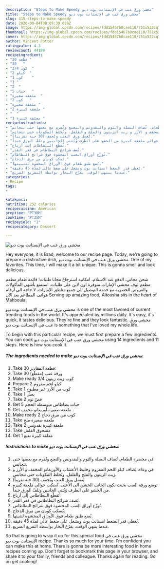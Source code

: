 ```yaml
---
description: "Steps to Make Speedy محشي ورق عنب في الإنستانت بوت ديو"
title: "Steps to Make Speedy محشي ورق عنب في الإنستانت بوت ديو"
slug: 415-steps-to-make-speedy
date: 2020-09-04T08:09:30.028Z
image: https://img-global.cpcdn.com/recipes/fdd15467b0cae110/751x532cq70/الصورة-الرئيسية-لوصفةمحشي-ورق-عنب-في-الإنستانت-بوت-ديو.jpg
thumbnail: https://img-global.cpcdn.com/recipes/fdd15467b0cae110/751x532cq70/الصورة-الرئيسية-لوصفةمحشي-ورق-عنب-في-الإنستانت-بوت-ديو.jpg
cover: https://img-global.cpcdn.com/recipes/fdd15467b0cae110/751x532cq70/الصورة-الرئيسية-لوصفةمحشي-ورق-عنب-في-الإنستانت-بوت-ديو.jpg
author: Vincent Potter
ratingvalue: 4.3
reviewcount: 44199
recipeingredient:
- "30 قطعة "
- "30   "
- "3/4 كوب  "
- "2 كيلو  "
- "1 كوب    "
- "1 "
- "2  "
- "5 حبات   "
- "ملعقة صغيرة  "
- "2 كوب   "
- "ملعقة صغيرة "
- "2 ملعقة كبيرة "
- "  "
- "1 معلقة كبيرة "
recipeinstructions:
- "في محضرة الطعام، تُضاف البصلة والثوم والبقدونس والنعنع وتُفرم مع بعضها حتى تتجانس."
- "في وعاء، يُضاف كيلو اللحم المفروم وخليط الأعشاب والأوريغانو المجفف و الأرز و زيت الزيتون والملح والفلفل. وتُخلط المكونات حتى تتجانس."
- "يُغسل ورق العنب ويُجفف (30 حبة تقريباً)."
- "توضع ورقة العنب بحيث يكون الجانب الخشن الى الأعلى، تُسكب حوالي ملعقة كبيرة من الحشو على الطرف وُيُثنى الجانبين وتلفّ الورق جيداً."
- "تُقطّع الـبطاطاس إلى أرباع."
- "تُصف شرائح البطاطاس في قعر القدر."
- "تُوزّع أوراق العنب المحشوة فوق شرائح البطاطاس."
- "يُسكب كوبان من مرق الدجاج."
- "يُضع طبق طعام فوق الأوراق المحشوة لتثبيتها."
- "يُغطى قدر الضغط انستانت بوت ويشغل على ضغط عالي لمدّة 45 دقيقة."
- "عندما ينتهي الوقت، يفرّغ البخار بواسطة التفريغ السريع."
categories:
- Recipe
tags:
- 

katakunci:  
nutrition: 252 calories
recipecuisine: American
preptime: "PT38M"
cooktime: "PT35M"
recipeyield: "1"
recipecategory: Dessert

---
```



![محشي ورق عنب في الإنستانت بوت ديو](https://img-global.cpcdn.com/recipes/fdd15467b0cae110/751x532cq70/الصورة-الرئيسية-لوصفةمحشي-ورق-عنب-في-الإنستانت-بوت-ديو.jpg)

Hey everyone, it is Brad, welcome to our recipe page. Today, we're going to prepare a distinctive dish, محشي ورق عنب في الإنستانت بوت ديو. One of my favorites. This time, I will make it a bit unique. This is gonna smell and look delicious.

شحن مجاني، الدفع عند الاستلام، امكانية استرجاع مجانا طلبات! قائمة طعام مطعم مطعم لوف محشي الإمارات متوفرة اون لاين على طلبات. استمتع بأشهى المأكولات والعروض الحصرية مع خدمة التوصيل الى جميع مناطق الإمارات. لا حاجة الى أرقام هواتف المطاعم بعد الآن Serving up amazing food, Altousha sits in the heart of Mahboula.

محشي ورق عنب في الإنستانت بوت ديو is one of the most favored of current trending foods in the world. It's appreciated by millions daily. It's easy, it's quick, it tastes delicious. They're fine and they look fantastic. محشي ورق عنب في الإنستانت بوت ديو is something that I've loved my whole life.


To begin with this particular recipe, we must first prepare a few ingredients. You can cook محشي ورق عنب في الإنستانت بوت ديو using 14 ingredients and 11 steps. Here is how you cook it.

<!--inarticleads1-->

##### The ingredients needed to make محشي ورق عنب في الإنستانت بوت ديو:

1. Take 30 قطعة المقادير:
1. Take 30 ورقة عنب (مقطّع)
1. Make ready 3/4 كوب زيت زيتون
1. Prepare 2 كيلو لحم مفروم
1. Take 1 كوب من الأرز غير مطبوخ
1. Take 1 بصل
1. Take 2 فصّ ثوم
1. Get 5 حبات بطاطاس متوسطة الحجم
1. Get ملعقة صغيرة أوريغانو مجفف
1. Make ready 2 كوب من مرق دجاج
1. Take ملعقة صغيرة ملح
1. Take 2 ملعقة كبيرة بقدونس
1. Take  مسحوق الفلفل
1. Get 1 معلقة كبيرة نعنع




<!--inarticleads2-->

##### Instructions to make محشي ورق عنب في الإنستانت بوت ديو:

1. في محضرة الطعام، تُضاف البصلة والثوم والبقدونس والنعنع وتُفرم مع بعضها حتى تتجانس.
1. في وعاء، يُضاف كيلو اللحم المفروم وخليط الأعشاب والأوريغانو المجفف و الأرز و زيت الزيتون والملح والفلفل. وتُخلط المكونات حتى تتجانس.
1. يُغسل ورق العنب ويُجفف (30 حبة تقريباً).
1. توضع ورقة العنب بحيث يكون الجانب الخشن الى الأعلى، تُسكب حوالي ملعقة كبيرة من الحشو على الطرف وُيُثنى الجانبين وتلفّ الورق جيداً.
1. تُقطّع الـبطاطاس إلى أرباع.
1. تُصف شرائح البطاطاس في قعر القدر.
1. تُوزّع أوراق العنب المحشوة فوق شرائح البطاطاس.
1. يُسكب كوبان من مرق الدجاج.
1. يُضع طبق طعام فوق الأوراق المحشوة لتثبيتها.
1. يُغطى قدر الضغط انستانت بوت ويشغل على ضغط عالي لمدّة 45 دقيقة.
1. عندما ينتهي الوقت، يفرّغ البخار بواسطة التفريغ السريع.




So that is going to wrap it up for this special food محشي ورق عنب في الإنستانت بوت ديو recipe. Thanks so much for your time. I'm confident you can make this at home. There is gonna be more interesting food in home recipes coming up. Don't forget to bookmark this page in your browser, and share it to your family, friends and colleague. Thanks again for reading. Go on get cooking!
